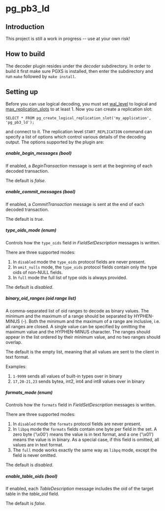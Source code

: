 pg\_pb3\_ld
===========

Introduction
------------

This project is still a work in progress -- use at your own risk!

How to build
------------

The decoder plugin resides under the *decoder* subdirectory.  In order to build
it first make sure PGXS is installed, then enter the subdirectory and run
`make` followed by `make install`.

Setting up
----------

Before you can use logical decoding, you must set
[wal\_level](https://www.postgresql.org/docs/current/static/runtime-config-wal.html#GUC-WAL-LEVEL)
to logical and
[max\_replication\_slots](https://www.postgresql.org/docs/current/static/runtime-config-replication.html#GUC-MAX-REPLICATION-SLOTS)
to at least 1.  Now you can create a replication slot:

```
SELECT * FROM pg_create_logical_replication_slot('my_application', 'pg_pb3_ld');
```

and connect to it.  The replication level `START_REPLICATION` command can
specify a list of options which control various details of the decoding output.
The options supported by the plugin are:

##### enable\_begin\_messages (*bool*)

If enabled, a *BeginTransaction* message is sent at the beginning of each
decoded transaction.

The default is *false*.

##### enable\_commit\_messages (*bool*)

If enabled, a *CommitTransaction* message is sent at the end of each decoded
transaction.

The default is *true*.

##### type\_oids\_mode (*enum*)

Controls how the `type_oids` field in *FieldSetDescription* messages is written.

There are three supported modes:

  1. In `disabled` mode the `type_oids` protocol fields are never present.
  2. In `omit_nulls` mode, the `type_oids` protocol fields contain only the
  type oids of non-NULL fields.
  3. In `full` mode the full list of type oids is always provided.

The default is *disabled*.

##### binary\_oid\_ranges (*oid range list*)

A comma-separated list of oid ranges to decode as binary values.  The minimum
and the maximum of a range should be separated by HYPHEN-MINUS (-).  Both the
minimum and the maximum of a range are inclusive, i.e. all ranges are closed.
A single value can be specified by omitting the maximum value and the
HYPHEN-MINUS character.  The ranges should appear in the list ordered by their
minimum value, and no two ranges should overlap.

The default is the empty list, meaning that all values are sent to the client
in text format.

Examples:

  1. `1-9999` sends all values of built-in types over in binary
  2. `17,20-21,23` sends bytea, int2, int4 and int8 values over in binary

##### formats\_mode (*enum*)

Controls how the `formats` field in *FieldSetDescription* messages is written.

There are three supported modes:

  1. In `disabled` mode the `formats` protocol fields are never present.
  2. In `libpq` mode the `formats` fields contain one byte per field in the
  set.  A zero byte ('\x00') means the value is in text format, and a one
  ('\x01') means the value is in binary.  As a special case, if this field is
  omitted, all values are in text format.
  3. The `full` mode works exactly the same way as `libpq` mode, except the
  field is never omitted.

The default is *disabled*.

##### enable\_table\_oids (*bool*)

If enabled, each *TableDescription* message includes the oid of the target
table in the *table_oid* field.

The default is *false*.

